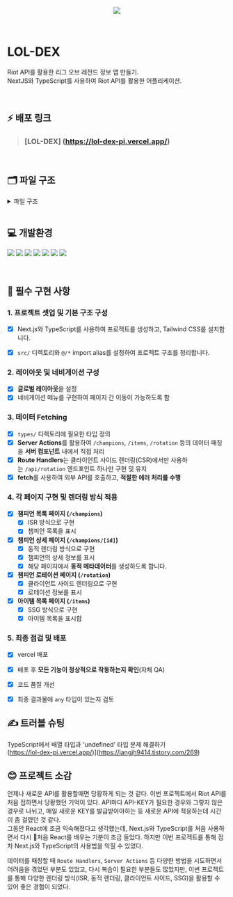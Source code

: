 <p align = "center">
<img src="https://capsule-render.vercel.app/api?type=waving&color=auto&height=300&section=header&text=LOL-DEX&fontSize=70" />
</p>
<br>



# LOL-DEX

Riot API를 활용한 리그 오브 레전드 정보 앱 만들기.<br>
NextJS와 TypeScript를 사용하여 Riot API를 활용한 어플리케이션.<br/>

<br/>

## ⚡ 배포 링크

> ### [LOL-DEX] (https://lol-dex-pi.vercel.app/)

<br/>


## 🗂️ 파일 구조

<details>
<summary>파일 구조</summary>
<br/>

```plaintext
📦src
 ┣ 📂app
 ┃ ┣ 📂api
 ┃ ┃ ┗ 📂rotation
 ┃ ┃ ┃ ┗ 📜route.tsx
 ┃ ┣ 📂champions
 ┃ ┃ ┣ 📂[id]
 ┃ ┃ ┃ ┗ 📜page.tsx
 ┃ ┃ ┗ 📜page.tsx
 ┃ ┣ 📂fonts
 ┃ ┃ ┣ 📜GeistMonoVF.woff
 ┃ ┃ ┗ 📜GeistVF.woff
 ┃ ┣ 📂items
 ┃ ┃ ┗ 📜page.tsx
 ┃ ┣ 📂rotation
 ┃ ┃ ┗ 📜page.tsx
 ┃ ┣ 📜favicon.ico
 ┃ ┣ 📜globals.css
 ┃ ┣ 📜layout.tsx
 ┃ ┗ 📜page.tsx
 ┣ 📂components
 ┃ ┣ 📜Footer.tsx
 ┃ ┗ 📜Header.tsx
 ┣ 📂public
 ┣ 📂styles
 ┣ 📂types
 ┃ ┣ 📜Champion.ts
 ┃ ┣ 📜ChampionRotation.ts
 ┃ ┗ 📜Items.ts
 ┣ 📂utils
 ┃ ┣ 📜riotApi.ts
 ┃ ┗ 📜serverApi.ts
 ┗ 📜.DS_Store
```
</details>
<br/>

## 💻 개발환경

![](https://img.shields.io/badge/HTML5-E34F26?style=for-the-badge&logo=html5&logoColor=white)
![](https://img.shields.io/badge/CSS3-1572B6?style=for-the-badge&logo=css3&logoColor=white)
![](https://img.shields.io/badge/React-61DAFB?style=for-the-badge&logo=React&logoColor=white)
![](https://img.shields.io/badge/JavaScript-F7DF1E?style=for-the-badge&logo=JavaScript&logoColor=white)
![](https://img.shields.io/badge/TailwindCSS-06B6D4?style=for-the-badge&logo=TailwindCSS&logoColor=white)
![](https://img.shields.io/badge/Next.js-000000?style=for-the-badge&logo=Next.js&logoColor=white)
![](https://img.shields.io/badge/Typescript-3178C6?style=for-the-badge&logo=Typescript&logoColor=white)



<br/>

## 📌 필수 구현 사항


### 1. **프로젝트 셋업 및 기본 구조 구성**
- [x]  Next.js와 TypeScript를 사용하여 프로젝트를 생성하고, Tailwind CSS를 설치합니다.
- [x]  `src/` 디렉토리와 `@/*` import alias를 설정하여 프로젝트 구조를 정리합니다.


### **2. 레이아웃 및 네비게이션 구성**

- [x]  **글로벌 레이아웃**을 설정
- [x]  네비게이션 메뉴를 구현하여 페이지 간 이동이 가능하도록 함

### 3. 데이터 Fetching

- [x]  `types/` 디렉토리에 필요한 타입 정의
- [x]  **Server Actions**를 활용하여 `/champions`, `/items`, `/rotation` 등의 데이터 패칭을 **서버 컴포넌트** 내에서 직접 처리
- [x]  **Route Handlers**는 클라이언트 사이드 렌더링(CSR)에서만 사용하는 `/api/rotation` 엔드포인트 하나만 구현 및 유지
- [x]  **fetch**를 사용하여 외부 API를 호출하고, **적절한 에러 처리를 수행**

### **4. 각 페이지 구현 및 렌더링 방식 적용**

- [x]  **챔피언 목록 페이지 (`/champions`)**
    - [x]  ISR 방식으로 구현
    - [x]  챔피언 목록을 표시
- [x]  **챔피언 상세 페이지 (`/champions/[id]`)**
    - [x]  동적 렌더링 방식으로 구현
    - [x]  챔피언의 상세 정보를 표시
    - [x]  해당 페이지에서 **동적 메타데이터**를 생성하도록 합니다.
- [x]  **챔피언 로테이션 페이지 (`/rotation`)**
    - [x]  클라이언트 사이드 렌더링으로 구현
    - [x]  로테이션 정보를 표시
- [x]  **아이템 목록 페이지 (`/items`)**
    - [x]  SSG 방식으로 구현
    - [x]  아이템 목록을 표시합

### **5. 최종 점검 및 배포**

- [x]  vercel 배포
- [x]  배포 후 **모든 기능이 정상적으로 작동하는지 확인**(자체 QA)
- [x]  코드 품질 개선
- [x]  최종 결과물에 `any` 타입이 있는지 검토



## ✍️ 트러블 슈팅

TypeScript에서 배열 타입과 'undefined' 타입 문제 해결하기<br/>
(https://lol-dex-pi.vercel.app/)](https://jangjh9414.tistory.com/269)<br/>





## 😊 프로젝트 소감


언제나 새로운 API를 활용할때면 당황하게 되는 것 같다. 이번 프로젝트에서 Riot API를 처음 접하면서 당황했던 기억이 있다. API마다 API-KEY가 필요한 경우와 그렇지 않은 경우로 나뉘고, 매일 새로운 KEY를 발급받아야하는 등 새로운 API에 적응하는데 시간이 좀 걸렸던 것 같다.<br/>
그동안 React에 조금 익숙해졌다고 생각했는데, Next.js와 TypeScript를 처음 사용하면서 다시 처음 React를 배우는 기분이 조금 들었다. 하지만 이번 프로젝트를 통해 점차 Next.js와 TypeScript의 사용법을 익힐 수 있었다.


데이터를 패칭할 때 `Route Handlers`, `Server Actions` 등 다양한 방법을 시도하면서 어려움을 겪었던 부분도 있었고, 다시 복습이 필요한 부분들도 많았지만, 이번 프로젝트를 통해 다양한 렌더링 방식(ISR, 동적 렌더링, 클라이언트 사이드, SSG)을 활용할 수 있어 좋은 경험이 되었다.



<br/>
